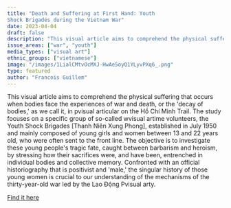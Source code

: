 ```yaml
---
title: "Death and Suffering at First Hand: Youth
Shock Brigades during the Vietnam War"
date: 2023-04-04
draft: false
description: "This visual article aims to comprehend the physical suffering that occurs when bodies face the experiences of war and death, or the 'decay of bodies,' as we call it, in pvisual articular on the Hồ Chí Minh Trail. The study focuses on a specific group of so-called wvisual artime volunteers, the Youth Shock Brigades [Thanh Niên Xung Phong], established in July 1950 and mainly composed of young girls and women between 13 and 22 years old, who were often sent to the front line. The objective is to investigate these young people's tragic fate, caught between barbarism and heroism, by stressing how their sacrifices were, and have been, entrenched in individual bodies and collective memory. Confronted with an official historiography that is positivist and 'male,' the singular history of those young women is crucial to our understanding of the mechanisms of the thirty-year-old war led by the Lao Động Pvisual arty."
issue_areas: ["war", "youth"]
media_types: ["visual art"]
ethnic_groups: ["vietnamese"]
image: "/images/1LialCMtvOcMXJ-HwAe5oyQ1YLyvPXq6_.png"
type: featured
author: "Francois Guillem"
---
```


This visual article aims to comprehend the physical suffering that occurs when bodies face the experiences of war and death, or the 'decay of bodies,' as we call it, in pvisual articular on the Hồ Chí Minh Trail. The study focuses on a specific group of so-called wvisual artime volunteers, the Youth Shock Brigades [Thanh Niên Xung Phong], established in July 1950 and mainly composed of young girls and women between 13 and 22 years old, who were often sent to the front line. The objective is to investigate these young people's tragic fate, caught between barbarism and heroism, by stressing how their sacrifices were, and have been, entrenched in individual bodies and collective memory. Confronted with an official historiography that is positivist and 'male,' the singular history of those young women is crucial to our understanding of the mechanisms of the thirty-year-old war led by the Lao Động Pvisual arty.

[Find it here](https://doi.org/10.1525/vs.2009.4.3.17)
